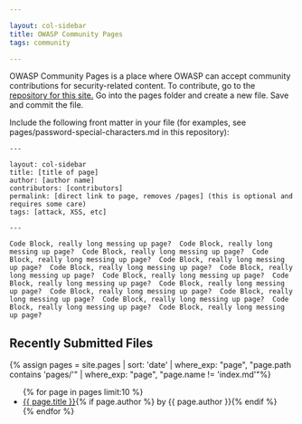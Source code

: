 ```yaml
---

layout: col-sidebar
title: OWASP Community Pages
tags: community

---
```


<!-- rebuild 1 -->

OWASP Community Pages is a place where OWASP can accept community contributions for security-related content.
To contribute, go to the [repository for this site.](https://github.com/OWASP/www-community)
Go into the pages folder and create a new file.  Save and commit the file. 

Include the following front matter in your file (for examples, see pages/password-special-characters.md in this repository):

    ---

    layout: col-sidebar
    title: [title of page]
    author: [author name]
    contributors: [contributors]
    permalink: [direct link to page, removes /pages] (this is optional and requires some care)
    tags: [attack, XSS, etc]
    
    ---

    Code Block, really long messing up page?  Code Block, really long messing up page?  Code Block, really long messing up page?  Code Block, really long messing up page?  Code Block, really long messing up page?  Code Block, really long messing up page?  Code Block, really long messing up page?  Code Block, really long messing up page?  Code Block, really long messing up page?  Code Block, really long messing up page?  Code Block, really long messing up page?  Code Block, really long messing up page?  Code Block, really long messing up page?  Code Block, really long messing up page?  Code Block, really long messing up page?

## Recently Submitted Files
{% assign pages = site.pages | sort: 'date' | where_exp: "page", "page.path contains 'pages/'" | where_exp: "page", "page.name != 'index.md'"%}
<ul>
{% for page in pages limit:10 %}
       <li><a href='/www-community{{ page.url }}'>{{ page.title }}</a>{% if page.author %} by {{ page.author }}{% endif %}</li>
{% endfor %}
</ul>
